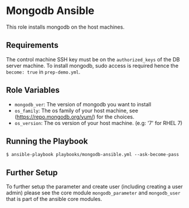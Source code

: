 Mongodb Ansible
==========

This role installs mongodb on the host machines.

Requirements
------------

The control machine SSH key must be on the `authorized_keys` of the DB server machine. To install mongodb, sudo access is required hence the `become: true` in `prep-demo.yml`.

Role Variables
--------------

- `mongodb_ver`: The version of mongodb you want to install
- `os_family`: The os family of your host machine, see (https://repo.mongodb.org/yum/) for the choices.
- `os_version`: The os version of your host machine. (e.g: '7' for RHEL 7)

Running the Playbook
--------------------

`$ ansible-playbook playbooks/mongodb-ansible.yml --ask-become-pass`

Further Setup
-------------

To further setup the parameter and create user (including creating a user admin) please see the core module `mongodb_parameter` and `mongodb_user` that is part of the ansible core modules.
